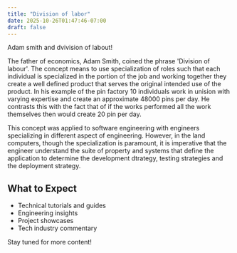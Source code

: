 ```yaml
---
title: "Division of labor"
date: 2025-10-26T01:47:46-07:00
draft: false
---
```


Adam smith and dvivision of labout!

The father of economics, Adam Smith, coined the phrase 'Division of labour'. The concept means to use specialization of roles such that each individual is specialized in the portion of the job and working together they create a well defined product that serves the original intended use of the product. In his example of the pin factory 10 individuals work in unision with varying expertise and create an approximate 48000 pins per day. He contrasts this with the fact that of if the works performed all the work themselves then would create 20 pin per day. 

This concept was applied to software engineering with engineers specializing in different aspect of engineering. However, in the land computers, though the specialization is paramount, it is imperative that the engineer understand the suite of property and systems that define the application to determine the development dtrategy, testing strategies and the deployment strategy.

## What to Expect

- Technical tutorials and guides
- Engineering insights
- Project showcases
- Tech industry commentary

Stay tuned for more content!

